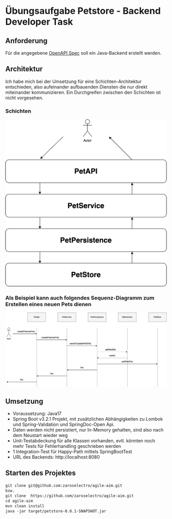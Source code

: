 # Übungsaufgabe Petstore - Backend Developer Task


## Anforderung
Für die angegebene [OpenAPI Spec](openapi.yaml) soll ein Java-Backend erstellt werden.

## Architektur
Ich habe mich bei der Umsetzung für eine Schichten-Architektur entschieden, also aufeinander aufbauenden Diensten die nur direkt miteinander kommunizieren.
Ein Durchgreifen zwischen den Schichten ist nicht vorgesehen.

### Schichten
![Schichten](./schichten.png)

### Als Beispiel kann auch folgendes Sequenz-Diagramm zum Erstellen eines neuen Pets dienen  
  
  
![Sequenzdiagramm CreatePet](./sequenzdiagram01.png)

## Umsetzung
* Voraussetzung: Java17
* Spring Boot v3.2.1 Projekt, mit zusätzlichen Abhängigkeiten zu Lombok und Spring-Validation und SpringDoc-Open Api.
* Daten werden nicht persistiert, nur In-Memory gehalten, sind also nach dem Neustart wieder weg
* Unit-Testabdeckung für alle Klassen vorhanden, evtl. könnten noch mehr Tests für Fehlerhandling geschrieben werden
* 1 Integration-Test für Happy-Path mittels SpringBootTest
* URL des Backends: http://localhost:8080


## Starten des Projektes
```
git clone git@github.com:zaroselectro/agile-aim.git
bzw.
git clone  https://github.com/zaroselectro/agile-aim.git
cd agile-aim
mvn clean install
java -jar target/petstore-0.0.1-SNAPSHOT.jar
```



